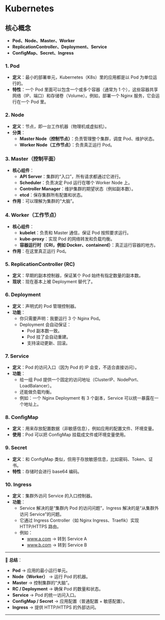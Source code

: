 # Kubernetes

## 核心概念

- **Pod、Node、Master、Worker**  
- **ReplicationController、Deployment、Service**  
- **ConfigMap、Secret、Ingress**  

### 1. Pod

- **定义**：最小的部署单元，Kubernetes（K8s）里的应用都是以 Pod 为单位运行的。  
- **特性**：一个 Pod 里面可以包含一个或多个容器（通常为 1 个），这些容器共享网络（IP、端口）和存储卷（Volume）。例如，部署一个 Nginx 服务，它会运行在一个 Pod 里。  

### 2. Node

- **定义**：节点，即一台工作机器（物理机或虚拟机）。  
- **分类**：  
  - **Master Node（控制节点）**：负责管理整个集群，调度 Pod、维护状态。  
  - **Worker Node（工作节点）**：负责真正运行 Pod。  

### 3. Master（控制平面）

- **核心组件**：  
  - **API Server**：集群的“入口”，所有请求都通过它进行。  
  - **Scheduler**：负责决定 Pod 运行在哪个 Worker Node 上。  
  - **Controller Manager**：维护集群的期望状态（例如副本数）。  
  - **etcd**：保存集群所有配置和状态。  
- **作用**：可以理解为集群的“大脑”。  

### 4. Worker（工作节点）

- **核心组件**：  
  - **kubelet**：负责和 Master 通信，保证 Pod 按照要求运行。  
  - **kube-proxy**：实现 Pod 的网络转发和负载均衡。  
  - **容器运行时（CRI，例如 Docker、containerd）**：真正运行容器的地方。  
- **作用**：在这里真正运行 Pod。  

### 5. ReplicationController (RC)

- **定义**：早期的副本控制器，保证某个 Pod 始终有指定数量的副本数。  
- **现状**：现在基本上被 Deployment 替代了。  

### 6. Deployment

- **定义**：声明式的 Pod 管理控制器。  
- **功能**：  
  - 你只需要声明：我要运行 3 个 Nginx Pod。  
  - Deployment 会自动保证：  
    - Pod 副本数一致。  
    - Pod 挂了会自动重建。  
    - 支持滚动更新、回滚。  

### 7. Service

- **定义**：Pod 的访问入口（因为 Pod 的 IP 会变，不适合直接访问）。  
- **功能**：  
  - 给一组 Pod 提供一个固定的访问地址（ClusterIP、NodePort、LoadBalancer）。  
  - 还能做负载均衡。  
  - 例如：一个 Nginx Deployment 有 3 个副本，Service 可以统一暴露在一个地址上。  

### 8. ConfigMap

- **定义**：用来存放配置数据（非敏感信息），例如应用的配置文件、环境变量。  
- **使用**：Pod 可以把 ConfigMap 挂载成文件或环境变量使用。  

### 9. Secret

- **定义**：和 ConfigMap 类似，但用于存放敏感信息，比如密码、Token、证书。  
- **特性**：存储时会进行 base64 编码。  

### 10. Ingress

- **定义**：集群外访问 Service 的入口控制器。  
- **功能**：  
  - Service 解决的是“集群内 Pod 的访问问题”，Ingress 解决的是“从集群外访问 Service”的问题。  
  - 它通过 Ingress Controller（如 Nginx Ingress、Traefik）实现 HTTP/HTTPS 路由。  
  - 例如：  
    - www.a.com → 转到 Service A  
    - www.b.com → 转到 Service B  

---

📌 **总结**：

- **Pod** → 应用的最小运行单元。  
- **Node（Worker）** → 运行 Pod 的机器。  
- **Master** → 控制集群的“大脑”。  
- **RC / Deployment** → 确保 Pod 的数量和状态。  
- **Service** → Pod 的统一访问入口。  
- **ConfigMap / Secret** → 应用配置（普通配置 + 敏感配置）。  
- **Ingress** → 提供 HTTP/HTTPS 的外部访问。  

---
